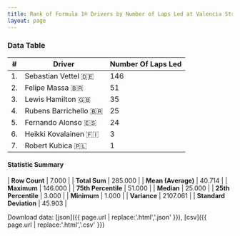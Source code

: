 ```yaml
---
title: Rank of Formula 1® Drivers by Number of Laps Led at Valencia Street Circuit
layout: page
---
```


<canvas id="chart" width="400" height="180"></canvas>
<script>
var data = {
    "datasets": [
        {
            "backgroundColor": [
                "#f3a935",
                "#f3a935",
                "#f3a935",
                "#f3a935",
                "#f3a935",
                "#f3a935",
                "#f3a935"
            ],
            "borderColor": [
                "#f68639",
                "#f68639",
                "#f68639",
                "#f68639",
                "#f68639",
                "#f68639",
                "#f68639"
            ],
            "borderWidth": 1,
            "data": [
                146.0,
                51.0,
                35.0,
                25.0,
                24.0,
                3.0,
                1.0
            ],
            "label": "Number Of Laps Led"
        }
    ],
    "labels": [
        "Sebastian Vettel",
        "Felipe Massa",
        "Lewis Hamilton",
        "Rubens Barrichello",
        "Fernando Alonso",
        "Heikki Kovalainen",
        "Robert Kubica"
    ]
};
var options = {
  legend: {
    display: false
  },
  scales: {
    xAxes: [{
      ticks: {
        beginAtZero: true,
        maxRotation: 180,
        display: window.innerWidth > 800
      }
    }],
    yAxes: [{
      ticks: {
        beginAtZero: true
      }
    }]
  },
  onResize: function(chart, size) {
    chart.options.scales.xAxes[0].ticks.display = size.width > 800;
  }
};
var chart = new Chart("chart", {
    data: data,
    type: 'bar',
    options: options
});
</script>



### Data Table

| # | Driver | Number Of Laps Led |
|--|--|--|
| 1. | Sebastian Vettel 🇩🇪 | 146 |
| 2. | Felipe Massa 🇧🇷 | 51 |
| 3. | Lewis Hamilton 🇬🇧 | 35 |
| 4. | Rubens Barrichello 🇧🇷 | 25 |
| 5. | Fernando Alonso 🇪🇸 | 24 |
| 6. | Heikki Kovalainen 🇫🇮 | 3 |
| 7. | Robert Kubica 🇵🇱 | 1 |

#### Statistic Summary

| **Row Count** | 7.000 |
| **Total Sum** | 285.000 |
| **Mean (Average)** | 40.714 |
| **Maximum** | 146.000 |
| **75th Percentile** | 51.000 |
| **Median** | 25.000 |
| **25th Percentile** | 3.000 |
| **Minimum** | 1.000 |
| **Variance** | 2107.061 |
| **Standard Deviation** | 45.903 |

Download data: [json]({{ page.url | replace:'.html','.json' }}), [csv]({{ page.url | replace:'.html','.csv' }})
